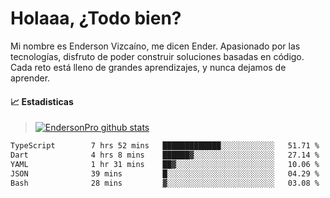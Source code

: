 
# Holaaa, ¿Todo bien?

Mi nombre es Enderson Vizcaíno, me dicen Ender. Apasionado por las tecnologías, disfruto de poder construir soluciones basadas en código. Cada reto está lleno de grandes aprendizajes, y nunca dejamos de aprender. 

#### :chart_with_upwards_trend: Estadisticas
> [![EndersonPro github stats](https://github-readme-stats.vercel.app/api?username=endersonpro&theme=vue-dark&show_icons=true)](https://github.com/anuraghazra/github-readme-stats) 


<!--START_SECTION:waka-->

```txt
TypeScript        7 hrs 52 mins   █████████████░░░░░░░░░░░░   51.71 %
Dart              4 hrs 8 mins    ██████▓░░░░░░░░░░░░░░░░░░   27.14 %
YAML              1 hr 31 mins    ██▓░░░░░░░░░░░░░░░░░░░░░░   10.06 %
JSON              39 mins         █░░░░░░░░░░░░░░░░░░░░░░░░   04.29 %
Bash              28 mins         ▓░░░░░░░░░░░░░░░░░░░░░░░░   03.08 %
```

<!--END_SECTION:waka-->

[website]: https://endersonpro.github.io/portfolio/
[twitter]: https://twitter.com/endersonj_
[youtube]: https://youtube.com/ByEnderson
[instagram]: https://instagram.com/endersonvizc
[linkedin]: https://www.linkedin.com/in/enderson-vizcaino-2aa927175/
